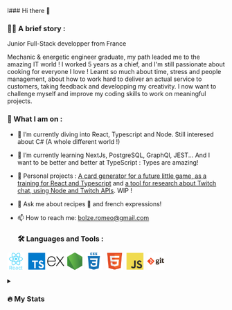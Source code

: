 l### Hi there 👋

<!--
**montaigus/montaigus** is a ✨ _special_ ✨ repository because its `README.md` (this file) appears on your GitHub profile.
-->

### 🙋‍♂️ A brief story :

Junior Full-Stack developper from France 

Mechanic & energetic engineer graduate, my path leaded me to the amazing IT world !
I worked 5 years as a chief, and I'm still passionate about cooking for everyone I love ! Learnt so much about time, stress and people management, about how to work hard to deliver an actual service to customers, taking feedback and developping my creativity.
I now want to challenge myself and improve my coding skills to work on meaningful projects.

### 👷 What I am on :

- 🔭 I’m currently diving into React, Typescript and Node. Still interesed about C# (A whole different world !)
- 🌱 I’m currently learning NextJs, PostgreSQL, GraphQl, JEST... And I want to be better and better at TypeScript : Types are amazing!
- 🚧 Personal projects : [A card generator for a future little game, as a training for React and Typescript](https://github.com/montaigus/Card-Gen) and [a tool for research about Twitch chat, using Node and Twitch APIs](https://github.com/montaigus/jeans_research). WIP !
- 💬 Ask me about recipes 🍜 and french expressions!
- 📫 How to reach me: bolze.romeo@gmail.com

  ### 🛠️ Languages and Tools :

 <img src="https://github.com/devicons/devicon/blob/master/icons/react/react-original-wordmark.svg" title="React" alt="React" width="40" height="40"/>&nbsp;
   <img src="https://github.com/devicons/devicon/blob/master/icons/typescript/typescript-original.svg" title="Typescript" alt="Typescript" width="40" height="40"/>
   <img src="https://github.com/devicons/devicon/blob/master/icons/express/express-original.svg" title="Express" alt="Express" width="40" height="40"/>
<img src="https://github.com/devicons/devicon/blob/master/icons/nodejs/nodejs-original.svg" title="Nodejs" alt="Nodejs" width="40" height="40"/>
<img src="https://github.com/devicons/devicon/blob/master/icons/css3/css3-plain-wordmark.svg"  title="CSS3" alt="CSS" width="40" height="40"/>&nbsp;
<img src="https://github.com/devicons/devicon/blob/master/icons/html5/html5-original.svg" title="HTML5" alt="HTML" width="40" height="40"/>&nbsp;
  <img src="https://github.com/devicons/devicon/blob/master/icons/javascript/javascript-original.svg" title="JavaScript" alt="JavaScript" width="40" height="40"/>&nbsp;
   <img src="https://github.com/devicons/devicon/blob/master/icons/git/git-original-wordmark.svg" title="Git" alt="Git" width="40" height="40"/>


   
<details>
  <summary><h3>🔥 My Stats</h3></summary>
  
[![GitHub Streak](http://github-readme-streak-stats.herokuapp.com?user=montaigus&theme=dark&mode=weekly)](https://git.io/streak-stats)
[![Top Langs](https://github-readme-stats.vercel.app/api/top-langs/?username=montaigus&layout=compact&theme=vision-friendly-dark)](https://github.com/anuraghazra/github-readme-stats)
</details>
